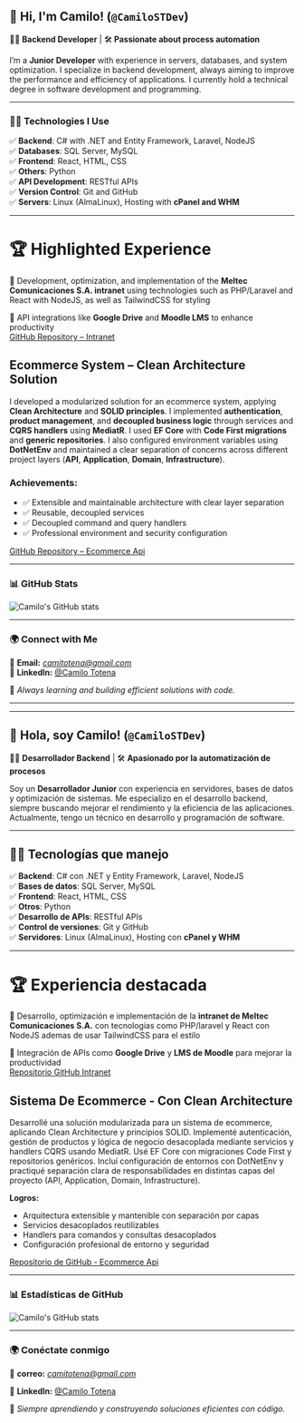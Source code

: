## 🚀 **Hi, I'm Camilo!** (`@CamiloSTDev`)  
👨‍💻 **Backend Developer** | 🛠️ **Passionate about process automation**

I’m a **Junior Developer** with experience in servers, databases, and system optimization. I specialize in backend development, always aiming to improve the performance and efficiency of applications. I currently hold a technical degree in software development and programming.

---

### 🧑‍💻 **Technologies I Use**
✅ **Backend**: C# with .NET and Entity Framework, Laravel, NodeJS  
✅ **Databases**: SQL Server, MySQL  
✅ **Frontend**: React, HTML, CSS  
✅ **Others**: Python  
✅ **API Development**: RESTful APIs  
✅ **Version Control**: Git and GitHub  
✅ **Servers**: Linux (AlmaLinux), Hosting with **cPanel and WHM**

---

# 🏆 **Highlighted Experience**
🔹 Development, optimization, and implementation of the **Meltec Comunicaciones S.A. intranet** using technologies such as PHP/Laravel and React with NodeJS, as well as TailwindCSS for styling  

🔹 API integrations like **Google Drive** and **Moodle LMS** to enhance productivity  
   [GitHub Repository – Intranet](https://github.com/JohanFR11/Proyecto_Intermeltece.git)


## Ecommerce System – Clean Architecture Solution

I developed a modularized solution for an ecommerce system, applying **Clean Architecture** and **SOLID principles**. I implemented **authentication**, **product management**, and **decoupled business logic** through services and **CQRS handlers** using **MediatR**. I used **EF Core** with **Code First migrations** and **generic repositories**. I also configured environment variables using **DotNetEnv** and maintained a clear separation of concerns across different project layers (**API**, **Application**, **Domain**, **Infrastructure**).

### Achievements:
- ✅ Extensible and maintainable architecture with clear layer separation  
- ✅ Reusable, decoupled services  
- ✅ Decoupled command and query handlers  
- ✅ Professional environment and security configuration

[GitHub Repository – Ecommerce Api](https://github.com/CamiloSTDev/ProyectoEcommerce)

---

### 📊 **GitHub Stats**
![Camilo's GitHub stats](https://github-readme-stats.vercel.app/api?username=CamiloSTDev&show_icons=true&theme=tokyonight)  
<!--![Top Langs](https://github-readme-stats.vercel.app/api/top-langs/?username=CamiloSTDev&layout=compact&theme=tokyonight) -->

---

### 🌍 **Connect with Me**
📌 **Email:** *camitotena@gmail.com*  
📌 **LinkedIn:** [@Camilo Totena](https://www.linkedin.com/in/camilo-totena-964b93311)

🚀 *Always learning and building efficient solutions with code.*

---

---

## 🚀 **Hola, soy Camilo!** (`@CamiloSTDev`)
👨‍💻 **Desarrollador Backend** | 🛠️ **Apasionado por la automatización de procesos**  

Soy un **Desarrollador Junior** con experiencia en servidores, bases de datos y optimización de sistemas. Me especializo en el desarrollo backend, siempre buscando mejorar el rendimiento y la eficiencia de las aplicaciones. Actualmente, tengo un técnico en desarrollo y programación de software.  

---

## 🧑‍💻 **Tecnologías que manejo**
✅ **Backend**: C# con .NET y Entity Framework, Laravel, NodeJS  
✅ **Bases de datos**:  SQL Server, MySQL  
✅ **Frontend**: React, HTML, CSS  
✅ **Otros**: Python  
✅ **Desarrollo de APIs**: RESTful APIs  
✅ **Control de versiones**: Git y GitHub  
✅ **Servidores**: Linux (AlmaLinux), Hosting con **cPanel y WHM**

---

# 🏆 **Experiencia destacada**
🔹 Desarrollo, optimización e implementación de la **intranet de Meltec Comunicaciones S.A.** con tecnologias como PHP/laravel y React con NodeJS ademas de usar TailwindCSS para el estilo


🔹 Integración de APIs como **Google Drive** y **LMS de Moodle** para mejorar la productividad  
   [Repositorio GitHub Intranet](https://github.com/JohanFR11/Proyecto_Intermeltece.git)

## Sistema De Ecommerce - Con Clean Architecture

Desarrollé una solución modularizada para un sistema de ecommerce, aplicando Clean Architecture y principios SOLID. Implementé autenticación, gestión de productos y lógica de negocio desacoplada mediante servicios y handlers CQRS usando MediatR. Usé EF Core con migraciones Code First y repositorios genéricos. Incluí configuración de entornos con DotNetEnv y practiqué separación clara de responsabilidades en distintas capas del proyecto (API, Application, Domain, Infrastructure).

**Logros:**
- Arquitectura extensible y mantenible con separación por capas
- Servicios desacoplados reutilizables
- Handlers para comandos y consultas desacoplados
- Configuración profesional de entorno y seguridad

[Repositorio de GitHub - Ecommerce Api](https://github.com/CamiloSTDev/ProyectoEcommerce)

---

### 📊 **Estadísticas de GitHub**
![Camilo's GitHub stats](https://github-readme-stats.vercel.app/api?username=CamiloSTDev&show_icons=true&theme=tokyonight)  
<!--![Top Langs](https://github-readme-stats.vercel.app/api/top-langs/?username=CamiloSTDev&layout=compact&theme=tokyonight)  -->

---

### 🌍 **Conéctate conmigo**
📌 **correo:** *camitotena@gmail.com*

📌 **LinkedIn:** [@Camilo Totena](https://www.linkedin.com/in/camilo-totena-964b93311)

🚀 *Siempre aprendiendo y construyendo soluciones eficientes con código.*
